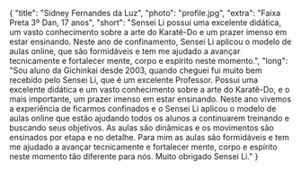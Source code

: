{
    "title": "Sidney Fernandes da Luz",
    "photo": "profile.jpg",
    "extra": "Faixa Preta 3º Dan, 17 anos",
    "short": "Sensei Li possui uma excelente didática, um vasto conhecimento sobre a arte do Karatê-Do e um prazer imenso em estar ensinando. Neste ano de confinamento, Sensei Li aplicou o modelo de aulas online, que  são formidáveis e tem me ajudado a avançar tecnicamente e fortalecer mente, corpo e espírito neste momento.",
    "long": "Sou aluno da Gichinkai desde 2003, quando cheguei fui muito bem recebido pelo Sensei Li, que é um excelente Professor. Possui uma excelente didática e um vasto conhecimento sobre a arte do Karatê-Do, e o mais importante, um prazer imenso em estar ensinando. Neste ano vivemos a experiência de ficarmos confinados e o Sensei Li aplicou o modelo de aulas online que estão ajudando todos os alunos a continuarem treinando e buscando seus objetivos. As aulas são dinâmicas e os movimentos são ensinados por etapa e no detalhe. Para mim as aulas são formidáveis e tem me ajudado a avançar tecnicamente e fortalecer mente, corpo e espírito neste momento tão diferente para nós. Muito obrigado Sensei Li."
}